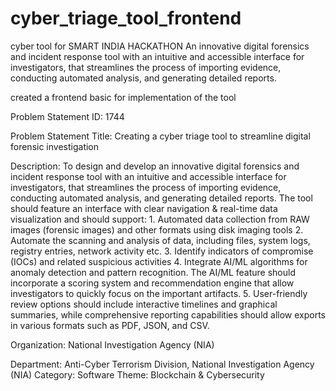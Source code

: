 # cyber_triage_tool_frontend
cyber tool for SMART INDIA HACKATHON
An innovative digital forensics and incident response tool with an intuitive and accessible interface for investigators, that streamlines the process of importing evidence, conducting automated analysis, and generating detailed reports.

created a frontend basic for implementation of the tool 

Problem Statement ID: 1744

Problem Statement Title: Creating a cyber triage tool to streamline digital forensic investigation

Description: To design and develop an innovative digital forensics and incident response tool with an intuitive and accessible interface for investigators, that streamlines the process of importing evidence, conducting automated analysis, and generating detailed reports. The tool should feature an interface with clear navigation & real-time data visualization and should support: 1. Automated data collection from RAW images (forensic images) and other formats using disk imaging tools 2. Automate the scanning and analysis of data, including files, system logs, registry entries, network activity etc. 3. Identify indicators of compromise (IOCs) and related suspicious activities 4. Integrate AI/ML algorithms for anomaly detection and pattern recognition. The AI/ML feature should incorporate a scoring system and recommendation engine that allow investigators to quickly focus on the important artifacts. 5. User-friendly review options should include interactive timelines and graphical summaries, while comprehensive reporting capabilities should allow exports in various formats such as PDF, JSON, and CSV.

Organization: National Investigation Agency (NIA)

Department: Anti-Cyber Terrorism Division, National Investigation Agency (NIA) Category: Software Theme: Blockchain & Cybersecurity
